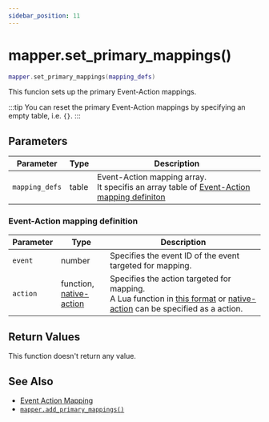 ```yaml
---
sidebar_position: 11
---
```


# mapper.set_primary_mappings()
```lua
mapper.set_primary_mappings(mapping_defs)
```
This funcion sets up the primary Event-Action mappings.

:::tip
You can reset the primary Event-Action mappings by specifying an empty table, i.e. `{}`.
:::

## Parameters
|Parameter|Type|Description|
|-|-|-|
|`mapping_defs`|table|Event-Action mapping array.<br/>It specifis an array table of [Event-Action mapping definiton](#event-action-mapping-definition)

### Event-Action mapping definition
|Parameter|Type|Description|
|-|-|-|
|`event`|number|Specifies the event ID of the event targeted for mapping.
|`action`|function,<br/>[native-action](/guide/event-action-mapping#action)|Specifies the action targeted for mapping.<br/>A Lua function in [this format](/libs/mapper/ACTION) or [native-action](/guide/event-action-mapping#action) can be specified as a action.


## Return Values
This function doesn't return any value.

## See Also
- [Event Action Mapping](/guide/event-action-mapping)
- [`mapper.add_primary_mappings()`](/libs/mapper/mapper_add_primary_mappings)
